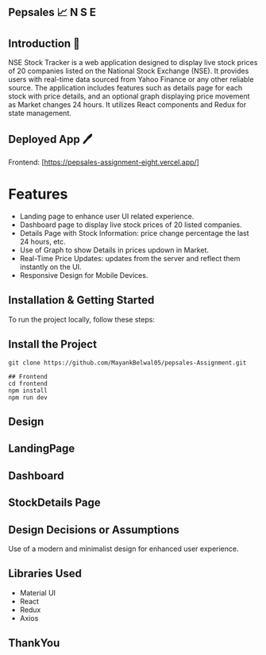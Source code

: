 ## Pepsales  📈 N S E

## Introduction 🔔

NSE Stock Tracker is a web application designed to display live stock prices of 20 companies listed on the National Stock Exchange (NSE). It provides users with real-time data sourced from Yahoo Finance or any other reliable source. The application includes features such as details page for each stock with price details, and an optional graph displaying price movement as Market changes 24 hours. It utilizes React components and Redux for state management.

## Deployed App 🖊️
Frontend: [https://pepsales-assignment-eight.vercel.app/]

# Features

- Landing page to enhance user UI related experience.
- Dashboard page to display live stock prices of 20 listed companies.
- Details Page with Stock Information: price change percentage the last 24 hours, etc.
- Use of Graph to show Details in prices updown in Market.
- Real-Time Price Updates: updates from the server and reflect them instantly on the UI.
- Responsive Design for Mobile Devices.

## Installation & Getting Started

To run the project locally, follow these steps:
## Install the Project
```
git clone https://github.com/MayankBelwal05/pepsales-Assignment.git
```

```
## Frontend
cd frontend
npm install
npm run dev

```
## Design

## LandingPage

## Dashboard

## StockDetails Page

## Design Decisions or Assumptions
Use of a modern and minimalist design for enhanced user experience.

## Libraries Used

- Material UI 
- React
- Redux
- Axios

## ThankYou
